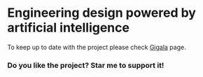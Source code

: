 # Engineering design powered by artificial intelligence  

To keep up to date with the project please check [Gigala](https://www.facebook.com/GigaTsk) page.
 
### Do you like the project? Star me to support it!
